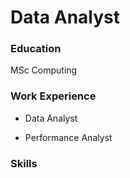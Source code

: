 # Data Analyst


### Education
MSc Computing


### Work Experience
- Data Analyst

- Performance Analyst

### Skills
